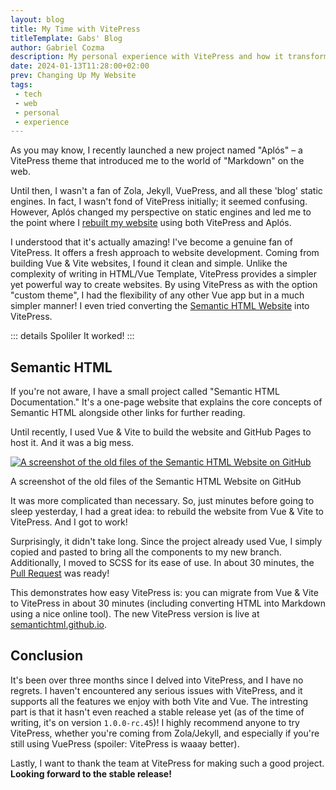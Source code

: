 ```yaml
---
layout: blog
title: My Time with VitePress
titleTemplate: Gabs' Blog
author: Gabriel Cozma
description: My personal experience with VitePress and how it transformed my website development process.
date: 2024-01-13T11:28:00+02:00
prev: Changing Up My Website
tags:
 - tech
 - web
 - personal
 - experience
---
```


As you may know, I recently launched a new project named "Aplós" – a VitePress theme that introduced me to the world of "Markdown" on the web.

Until then, I wasn't a fan of Zola, Jekyll, VuePress, and all these 'blog' static engines. In fact, I wasn't fond of VitePress initially; it seemed confusing. However, Aplós changed my perspective on static engines and led me to the point where I [rebuilt my website](changing-up-my-website) using both VitePress and Aplós.

I understood that it's actually amazing! I've become a genuine fan of VitePress. It offers a fresh approach to website development. Coming from building Vue & Vite websites, I found it clean and simple. Unlike the complexity of writing in HTML/Vue Template, VitePress provides a simpler yet powerful way to create websites. By using VitePress as with the option "custom theme", I had the flexibility of any other Vue app but in a much simpler manner! I even tried converting the [Semantic HTML Website](https://semantichtml.github.io) into VitePress.

::: details Spoliler
It worked!
:::

## Semantic HTML
If you're not aware, I have a small project called "Semantic HTML Documentation." It's a one-page website that explains the core concepts of Semantic HTML alongside other links for further reading.

Until recently, I used Vue & Vite to build the website and GitHub Pages to host it. And it was a big mess.

[![A screenshot of the old files of the Semantic HTML Website on GitHub](/assets/blog/my-experience-with-vitepress/image.png)](https://github.com/semantichtml/semantichtml.github.io/tree/8e9c5c9972e86b98888084bd86419982d94c8ca6)

<figcaption>A screenshot of the old files of the Semantic HTML Website on GitHub</figcaption>

It was more complicated than necessary. So, just minutes before going to sleep yesterday, I had a great idea: to rebuild the website from Vue & Vite to VitePress. And I got to work!

Surprisingly, it didn't take long. Since the project already used Vue, I simply copied and pasted to bring all the components to my new branch. Additionally, I moved to SCSS for its ease of use. In about 30 minutes, the [Pull Request](https://github.com/semantichtml/semantichtml.github.io/pull/81) was ready!

This demonstrates how easy VitePress is: you can migrate from Vue & Vite to VitePress in about 30 minutes (including converting HTML into Markdown using a nice online tool). The new VitePress version is live at [semantichtml.github.io](https://semantichtml.github.io/).

## Conclusion

It's been over three months since I delved into VitePress, and I have no regrets. I haven't encountered any serious issues with VitePress, and it supports all the features we enjoy with both Vite and Vue. The intresting part is that it hasn't even reached a stable release yet (as of the time of writing, it's on version `1.0.0-rc.45`)! I highly recommend anyone to try VitePress, whether you're coming from Zola/Jekyll, and especially if you're still using VuePress (spoiler: VitePress is waaay better).

Lastly, I want to thank the team at VitePress for making such a good project. **Looking forward to the stable release!**